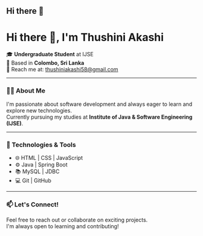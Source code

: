 ## Hi there 👋
# Hi there 👋, I'm Thushini Akashi

🎓 **Undergraduate Student** at IJSE  
📍 Based in **Colombo, Sri Lanka**  
📧 Reach me at: [thushiniakashi58@gmail.com](mailto:thushiniakashi58@gmail.com)

---

### 👩‍💻 About Me

I'm passionate about software development and always eager to learn and explore new technologies.  
Currently pursuing my studies at **Institute of Java & Software Engineering (IJSE)**.

---

### 📌 Technologies & Tools

- 🌐 HTML | CSS | JavaScript
- ⚙️ Java | Spring Boot
- 📚 MySQL | JDBC
- 💻 Git | GitHub

---

### 📫 Let's Connect!

Feel free to reach out or collaborate on exciting projects.  
I'm always open to learning and contributing!


